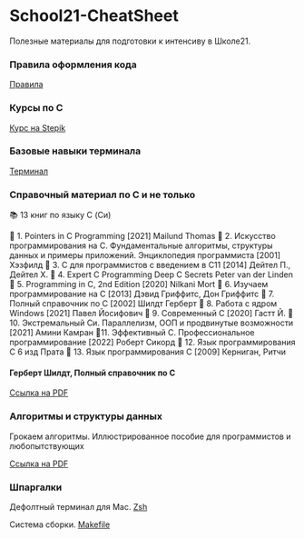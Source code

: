 # School21-CheatSheet
Полезные материалы для подготовки к интенсиву в Школе21.
### Правила оформления кода
[Правила](https://github.com/andreevgy/42-norme-ru)
### Курсы по С
[Курс на Stepik](https://stepik.org/course/%D0%9E%D1%81%D0%BD%D0%BE%D0%B2%D1%8B-%D0%BF%D1%80%D0%BE%D0%B3%D1%80%D0%B0%D0%BC%D0%BC%D0%B8%D1%80%D0%BE%D0%B2%D0%B0%D0%BD%D0%B8%D1%8F-%D0%BD%D0%B0-C-%D0%97%D0%B0%D0%B4%D0%B0%D1%87%D0%B8-3078)
### Базовые навыки терминала
[Терминал](https://www.youtube.com/watch?v=vKdmMbAtEnM)
### Справочный материал по C и не только
📚 13 книг по языку C (Си)

📕 1. Pointers in C Programming [2021] Mailund Thomas
📗 2. Искусство программирования на C. Фундаментальные алгоритмы, структуры данных и примеры приложений. Энциклопедия программиста [2001] Хэзфилд
📘 3. C для программистов с введением в C11 [2014] Дейтел П., Дейтел Х.
📙 4. Expert C Programming Deep C Secrets Peter van der Linden
📒 5. Programming in C, 2nd Edition [2020] Nilkani Mort
📕 6. Изучаем программирование на C [2013] Дэвид Гриффитс, Дон Гриффитс
📗 7. Полный справочник по C [2002] Шилдт Герберт
📓 8. Работа с ядром Windows [2021] Павел Йосифович
📔 9. Современный C [2020] Гастт Й.
📘 10. Экстремальный Cи. Параллелизм, ООП и продвинутые возможности [2021] Амини Камран
📒11. Эффективный C. Профессиональное программирование [2022] Роберт Сикорд
📓 12. Язык программирования C 6 изд Прата
📕 13. Язык программирования С [2009] Керниган, Ритчи

#### Герберт Шилдт, Полный справочник по C
[Ссылка на PDF](https://vk.com/doc7678344_614585146?hash=DJmUPvMC2SKgEars1MWaFeaT2HwpWX3uVzgLtRyWXgc&dl=GQ2TOMJXGQ3DQMQ:1651665530:aoBr8smnqrI7uzFEDNdK8wnzt8nuYzZJBsll1Vtl9yo&api=1&no_preview=1)
### Алгоритмы и структуры данных
Грокаем алгоритмы. Иллюстрированное пособие для программистов и любопытствующих

[Ссылка на PDF](https://vk.com/doc2036633_461668315?hash=KvGIiDVJUFyysVxlOc3Oov0FNLE32ztLmOpTImFZX4o)
### Шпаргалки
Дефолтный терминал для Mac. [Zsh](https://devhints.io/zsh)

Система сборки. [Makefile](https://devhints.io/makefile)
